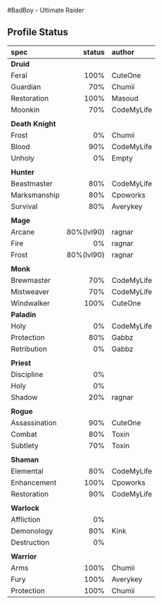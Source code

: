 #BadBoy - Ultimate Raider

## Profile Status

|spec |status|author|
|:----|------:|:-------|
|**Druid**|||
|Feral|100%|CuteOne|
|Guardian|70%|Chumii |
|Restoration|100%|Masoud |
|Moonkin|70%|CodeMyLife|
||||
| **Death Knight** |  |  |
|Frost|0%|Chumii |
|Blood|90%|CodeMyLife |
|Unholy|0%|Empty|
||||
| **Hunter** |  |  |
|Beastmaster|80%|CodeMyLife |
|Marksmanship|80%|Cpoworks |
|Survival|80%|Averykey |
||||
| **Mage** |  |  |
|Arcane|80%(lvl90)|ragnar |
|Fire|0%|ragnar |
|Frost|80%(lvl90)|ragnar |
||||
| **Monk** |  |  |
|Brewmaster|70%|CodeMyLife |
|Mistweaver|70%|CodeMyLife |
|Windwalker|100%|CuteOne |
| **Paladin**  |  |  |
|Holy|0%|CodeMyLife |
|Protection|80%|Gabbz |
|Retribution|0%|Gabbz |
||||
| **Priest**  |  |  |
|Discipline|0%||
|Holy|0%||
|Shadow|20%|ragnar|
||||
| **Rogue**  |  |  |
|Assassination|90%|CuteOne |
|Combat|80%|Toxin |
|Subtlety|70%|Toxin |
||||
| **Shaman** |  |  |
|Elemental|80%|CodeMyLife |
|Enhancement|100%|Cpoworks |
|Restoration|90%|CodeMyLife|
||||
| **Warlock**  |  |  |
|Affliction|0%||
|Demonology|80%|Kink |
|Destruction|0%||
||||
| **Warrior**  |  |  |
|Arms|100%|Chumii |
|Fury|100%|Averykey |
|Protection|100%|Chumii |


